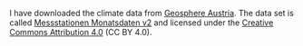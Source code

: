 I have downloaded the climate data from [Geosphere Austria](https://www.geosphere.at/de). The data set is
called [Messstationen Monatsdaten v2](https://data.hub.geosphere.at/en/dataset/klima-v2-1m) and licensed under the [Creative Commons
Attribution 4.0](https://creativecommons.org/licenses/by/4.0/) (CC BY 4.0).

